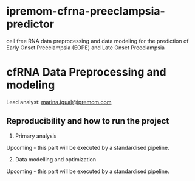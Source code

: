 # ipremom-cfrna-preeclampsia-predictor
cell free RNA data preprocessing and data modeling for the prediction of Early Onset Preeclampsia (EOPE) and Late Onset Preeclampsia

# cfRNA Data Preprocessing and modeling

Lead analyst: marina.igual@ipremom.com

## Reproducibility and how to run the project

1. Primary analysis

Upcoming - this part will be executed by a standardised pipeline.

2. Data modelling and optimization

Upcoming - this part will be executed by a standardised pipeline.


